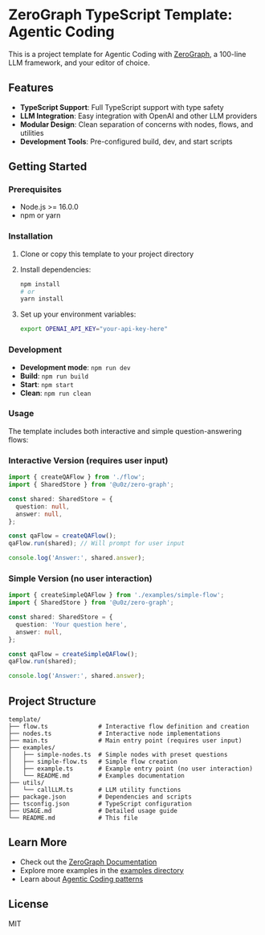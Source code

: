 # ZeroGraph TypeScript Template: Agentic Coding

This is a project template for Agentic Coding with [ZeroGraph](https://github.com/u-0-z/zero-graph), a 100-line LLM framework, and your editor of choice.

## Features

- **TypeScript Support**: Full TypeScript support with type safety
- **LLM Integration**: Easy integration with OpenAI and other LLM providers
- **Modular Design**: Clean separation of concerns with nodes, flows, and utilities
- **Development Tools**: Pre-configured build, dev, and start scripts

## Getting Started

### Prerequisites

- Node.js >= 16.0.0
- npm or yarn

### Installation

1. Clone or copy this template to your project directory
2. Install dependencies:

   ```bash
   npm install
   # or
   yarn install
   ```

3. Set up your environment variables:
   ```bash
   export OPENAI_API_KEY="your-api-key-here"
   ```

### Development

- **Development mode**: `npm run dev`
- **Build**: `npm run build`
- **Start**: `npm start`
- **Clean**: `npm run clean`

### Usage

The template includes both interactive and simple question-answering flows:

### Interactive Version (requires user input)

```typescript
import { createQAFlow } from './flow';
import { SharedStore } from '@u0z/zero-graph';

const shared: SharedStore = {
  question: null,
  answer: null,
};

const qaFlow = createQAFlow();
qaFlow.run(shared); // Will prompt for user input

console.log('Answer:', shared.answer);
```

### Simple Version (no user interaction)

```typescript
import { createSimpleQAFlow } from './examples/simple-flow';
import { SharedStore } from '@u0z/zero-graph';

const shared: SharedStore = {
  question: 'Your question here',
  answer: null,
};

const qaFlow = createSimpleQAFlow();
qaFlow.run(shared);

console.log('Answer:', shared.answer);
```

## Project Structure

```
template/
├── flow.ts              # Interactive flow definition and creation
├── nodes.ts             # Interactive node implementations
├── main.ts              # Main entry point (requires user input)
├── examples/
│   ├── simple-nodes.ts  # Simple nodes with preset questions
│   ├── simple-flow.ts   # Simple flow creation
│   ├── example.ts       # Example entry point (no user interaction)
│   └── README.md        # Examples documentation
├── utils/
│   └── callLLM.ts       # LLM utility functions
├── package.json         # Dependencies and scripts
├── tsconfig.json        # TypeScript configuration
├── USAGE.md             # Detailed usage guide
└── README.md            # This file
```

## Learn More

- Check out the [ZeroGraph Documentation](https://github.com/u-0-z/zero-graph)
- Explore more examples in the [examples directory](../examples/)
- Learn about [Agentic Coding patterns](https://the-pocket.github.io/PocketFlow/guide.html)

## License

MIT
